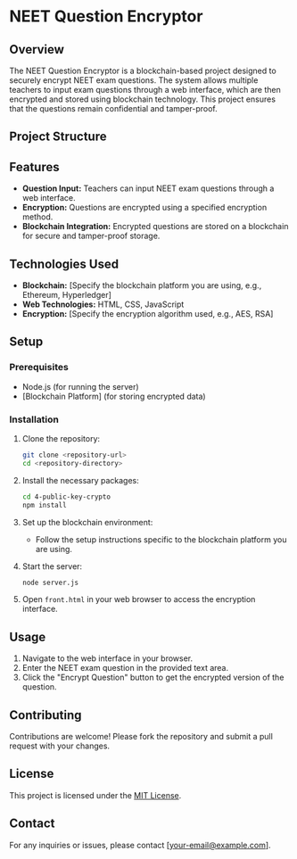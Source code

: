 # NEET Question Encryptor

## Overview

The NEET Question Encryptor is a blockchain-based project designed to securely encrypt NEET exam questions. The system allows multiple teachers to input exam questions through a web interface, which are then encrypted and stored using blockchain technology. This project ensures that the questions remain confidential and tamper-proof.

## Project Structure


## Features

- **Question Input:** Teachers can input NEET exam questions through a web interface.
- **Encryption:** Questions are encrypted using a specified encryption method.
- **Blockchain Integration:** Encrypted questions are stored on a blockchain for secure and tamper-proof storage.

## Technologies Used

- **Blockchain:** [Specify the blockchain platform you are using, e.g., Ethereum, Hyperledger]
- **Web Technologies:** HTML, CSS, JavaScript
- **Encryption:** [Specify the encryption algorithm used, e.g., AES, RSA]

## Setup

### Prerequisites

- Node.js (for running the server)
- [Blockchain Platform] (for storing encrypted data)

### Installation

1. Clone the repository:
    ```bash
    git clone <repository-url>
    cd <repository-directory>
    ```

2. Install the necessary packages:
    ```bash
    cd 4-public-key-crypto
    npm install
    ```

3. Set up the blockchain environment:
    - Follow the setup instructions specific to the blockchain platform you are using.

4. Start the server:
    ```bash
    node server.js
    ```

5. Open `front.html` in your web browser to access the encryption interface.

## Usage

1. Navigate to the web interface in your browser.
2. Enter the NEET exam question in the provided text area.
3. Click the "Encrypt Question" button to get the encrypted version of the question.

## Contributing

Contributions are welcome! Please fork the repository and submit a pull request with your changes.

## License

This project is licensed under the [MIT License](LICENSE).

## Contact

For any inquiries or issues, please contact [your-email@example.com].

 

